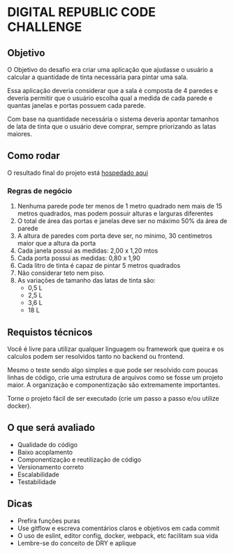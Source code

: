 # DIGITAL REPUBLIC CODE CHALLENGE

## Objetivo

O Objetivo do desafio era criar uma aplicação que ajudasse o usuário a calcular a quantidade de tinta necessária para pintar uma sala.

Essa aplicação deveria considerar que a sala é composta de 4 paredes e deveria permitir que o usuário escolha qual a medida de cada parede e quantas janelas e portas possuem cada parede.

Com base na quantidade necessária o sistema deveria apontar tamanhos de lata de tinta que o usuário deve comprar, sempre priorizando as latas maiores.

## Como rodar

O resultado final do projeto está [hospedado aqui]()

### Regras de negócio

1. Nenhuma parede pode ter menos de 1 metro quadrado nem mais de 15 metros quadrados, mas podem possuir alturas e larguras diferentes
2. O total de área das portas e janelas deve ser no máximo 50% da área de parede
3. A altura de paredes com porta deve ser, no mínimo, 30 centímetros maior que a altura da porta
4. Cada janela possui as medidas: 2,00 x 1,20 mtos
5. Cada porta possui as medidas: 0,80 x 1,90
6. Cada litro de tinta é capaz de pintar 5 metros quadrados
7. Não considerar teto nem piso.
8. As variações de tamanho das latas de tinta são:
   - 0,5 L
   - 2,5 L
   - 3,6 L
   - 18 L

## Requistos técnicos

Você é livre para utilizar qualquer linguagem ou framework que queira e os calculos podem ser resolvidos tanto no backend ou frontend.

Mesmo o teste sendo algo simples e que pode ser resolvido com poucas linhas de código, crie uma estrutura de arquivos como se fosse um projeto maior. A organização e componentização são extremamente importantes.

Torne o projeto fácil de ser executado (crie um passo a passo e/ou utilize docker).

## O que será avaliado

- Qualidade do código
- Baixo acoplamento
- Componentização e reutilização de código
- Versionamento correto
- Escalabilidade
- Testabilidade

## Dicas

- Prefira funções puras
- Use gitflow e escreva comentários claros e objetivos em cada commit
- O uso de eslint, editor config, docker, webpack, etc facilitam sua vida
- Lembre-se do conceito de DRY e aplique
